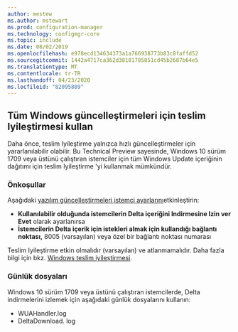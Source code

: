 ```yaml
---
author: mestew
ms.author: mstewart
ms.prod: configuration-manager
ms.technology: configmgr-core
ms.topic: include
ms.date: 08/02/2019
ms.openlocfilehash: e978ecd134634373a1a766938773b83c8faffd52
ms.sourcegitcommit: 1442a4717ca362d38101785851cd45b2687b64e5
ms.translationtype: MT
ms.contentlocale: tr-TR
ms.lasthandoff: 04/23/2020
ms.locfileid: "82095889"
---
```

<!--4699118, 4685210--->

## <a name="use-delivery-optimization-for-all-windows-updates"></a>Tüm Windows güncelleştirmeleri için teslim Iyileştirmesi kullan

Daha önce, teslim Iyileştirme yalnızca hızlı güncelleştirmeler için yararlanılabilir olabilir. Bu Technical Preview sayesinde, Windows 10 sürüm 1709 veya üstünü çalıştıran istemciler için tüm Windows Update içeriğinin dağıtımı için teslim Iyileştirme 'yi kullanmak mümkündür.

### <a name="prerequisites"></a>Önkoşullar

Aşağıdaki [yazılım güncelleştirmeleri istemci ayarlarını](../../../../clients/deploy/about-client-settings.md#software-updates)etkinleştirin:

- **Kullanılabilir olduğunda istemcilerin Delta içeriğini Indirmesine Izin ver** **Evet** olarak ayarlanırsa
- **İstemcilerin Delta içerik için istekleri almak için kullandığı bağlantı noktası,** 8005 (varsayılan) veya özel bir bağlantı noktası numarası

Teslim Iyileştirme etkin olmalıdır (varsayılan) ve atlanmamalıdır. Daha fazla bilgi için bkz. [Windows teslim iyileştirmesi](../../../../../sum/deploy-use/optimize-windows-10-update-delivery.md#windows-delivery-optimization).

### <a name="log-files"></a>Günlük dosyaları

Windows 10 sürüm 1709 veya üstünü çalıştıran istemcilerde, Delta indirmelerini izlemek için aşağıdaki günlük dosyalarını kullanın:

- WUAHandler.log
- DeltaDownload. log
